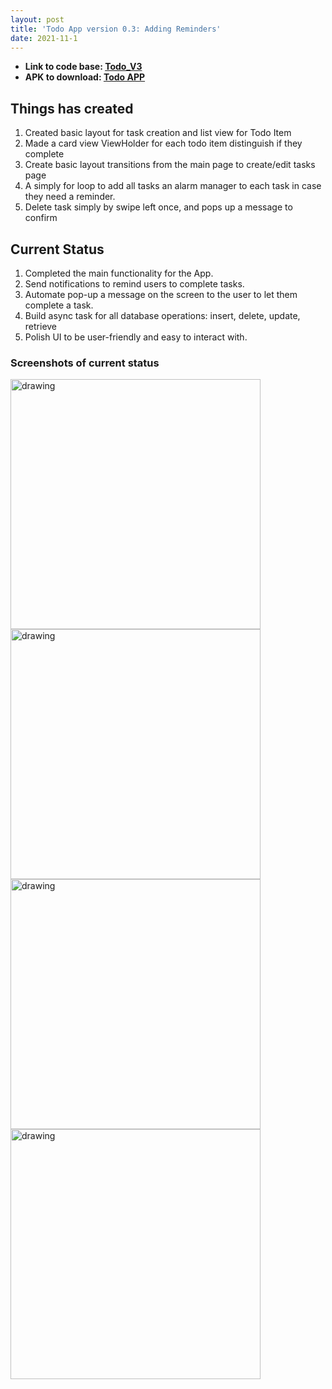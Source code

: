 ```yaml
---
layout: post
title: 'Todo App version 0.3: Adding Reminders'
date: 2021-11-1
---
```


- **Link to code base: [Todo_V3](https://github.com/zhuxinyishcn/NEUSEA-XinyiZhu/tree/main/Todo_List)**
- **APK to download: [Todo APP](https://github.com/zhuxinyishcn/NEUSEA-XinyiZhu/blob/main/Todo_List/app/release/app-release.aab)**

## Things has created

1. Created basic layout for task creation and list view for Todo Item
2. Made a card view ViewHolder for each todo item distinguish if they complete
3. Create basic layout transitions from the main page to create/edit tasks page
4. A simply for loop to add all tasks an alarm manager to each task in case they need a reminder.
5. Delete task simply by swipe left once, and pops up a message to confirm

## Current Status

1. Completed the main functionality for the App.
2. Send notifications to remind users to complete tasks.
3. Automate pop-up a message on the screen to the user to let them complete a task.
4. Build async task for all database operations: insert, delete, update, retrieve
5. Polish UI to be user-friendly and easy to interact with.

### Screenshots of current status

<img src="https://raw.githubusercontent.com/zhuxinyishcn/CS5520-Project/gh-pages/_screenShot/todo_9.png" alt="drawing" width="400"/>
<img src="https://raw.githubusercontent.com/zhuxinyishcn/CS5520-Project/gh-pages/_screenShot/todo_10.png" alt="drawing" width="400"/>
<img src="https://raw.githubusercontent.com/zhuxinyishcn/CS5520-Project/gh-pages/_screenShot/todo_11.png" alt="drawing" width="400"/>
<img src="https://raw.githubusercontent.com/zhuxinyishcn/CS5520-Project/gh-pages/_screenShot/todo_12.png" alt="drawing" width="400"/>
